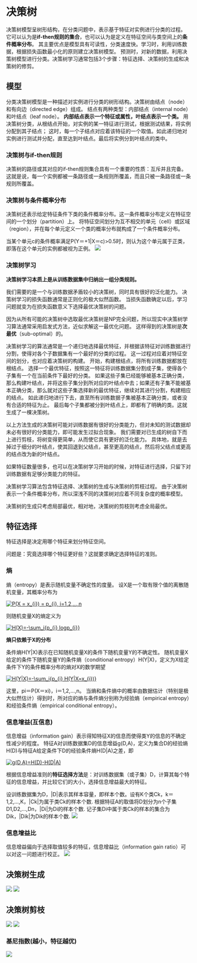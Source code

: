 # 决策树

决策树模型呈树形结构，在分类问题中，表示基于特征对实例进行分类的过程。
它可以认为是**if-then规则的集合**，也可以认为是定义在特征空间与类空间上的**条件概率分布**。
其主要优点是模型具有可读性，分类速度快。学习时，利用训练数据，根据损失函数最小化的原则建立决策树模型。
预测时，对新的数据，利用决策树模型进行分类。决策树学习通常包括3个步骤：特征选择、决策树的生成和决策树的修剪。

## 模型
分类决策树模型是一种描述对实例进行分类的树形结构。决策树由结点（node）和有向边（directed edge）组成。
结点有两种类型：内部结点（internal node）和叶结点（leaf node）。
**内部结点表示一个特征或属性，叶结点表示一个类。**
用决策树分类，从根结点开始，对实例的某一特征进行测试，根据测试结果，将实例分配到其子结点；
这时，每一个子结点对应着该特征的一个取值。如此递归地对实例进行测试并分配，直至达到叶结点。最后将实例分到叶结点的类中。

### 决策树与if-then规则
决策树的路径或其对应的if-then规则集合具有一个重要的性质：互斥并且完备。
这就是说，每一个实例都被一条路径或一条规则所覆盖，而且只被一条路径或一条规则所覆盖。

### 决策树与条件概率分布
决策树还表示给定特征条件下类的条件概率分布。这一条件概率分布定义在特征空间的一个划分（partition）上。
将特征空间划分为互不相交的单元（cell）或区域（region），并在每个单元定义一个类的概率分布就构成了一个条件概率分布。

当某个单元c的条件概率满足P(Y＝+1|X＝c)>0.5时，则认为这个单元属于正类，即落在这个单元的实例都被视为正例。
![](../img/jcsmx.png)

### 决策树学习

**决策树学习本质上是从训练数据集中归纳出一组分类规则。**

我们需要的是一个与训练数据矛盾较小的决策树，同时具有很好的泛化能力。
决策树学习的损失函数通常是正则化的极大似然函数。
当损失函数确定以后，学习问题就变为在损失函数意义下选择最优决策树的问题。

因为从所有可能的决策树中选取最优决策树是NP完全问题，所以现实中决策树学习算法通常采用启发式方法，近似求解这一最优化问题。
这样得到的决策树是**次最优**（sub-optimal）的。

决策树学习的算法通常是一个递归地选择最优特征，并根据该特征对训练数据进行分割，使得对各个子数据集有一个最好的分类的过程。
这一过程对应着对特征空间的划分，也对应着决策树的构建。
开始，构建根结点，将所有训练数据都放在根结点。
选择一个最优特征，按照这一特征将训练数据集分割成子集，使得各个子集有一个在当前条件下最好的分类。
如果这些子集已经能够被基本正确分类，那么构建叶结点，并将这些子集分到所对应的叶结点中去；如果还有子集不能被基本正确分类，那么就对这些子集选择新的最优特征，继续对其进行分割，构建相应的结点。
如此递归地进行下去，直至所有训练数据子集被基本正确分类，或者没有合适的特征为止。
最后每个子集都被分到叶结点上，即都有了明确的类。这就生成了一棵决策树。

以上方法生成的决策树可能对训练数据有很好的分类能力，但对未知的测试数据却未必有很好的分类能力，即可能发生过拟合现象。
我们需要对已生成的树自下而上进行剪枝，将树变得更简单，从而使它具有更好的泛化能力。
具体地，就是去掉过于细分的叶结点，使其回退到父结点，甚至更高的结点，然后将父结点或更高的结点改为新的叶结点。

如果特征数量很多，也可以在决策树学习开始的时候，对特征进行选择，只留下对训练数据有足够分类能力的特征。

决策树学习算法包含特征选择、决策树的生成与决策树的剪枝过程。
由于决策树表示一个条件概率分布，所以深浅不同的决策树对应着不同复杂度的概率模型。

决策树的生成只考虑局部最优，相对地，决策树的剪枝则考虑全局最优。

## 特征选择
特征选择是决定用哪个特征来划分特征空间。

问题是：究竟选择哪个特征更好些？这就要求确定选择特征的准则。


### 熵
熵（entropy）是表示随机变量不确定性的度量。
设X是一个取有限个值的离散随机变量，其概率分布为

<a href="https://www.codecogs.com/eqnedit.php?latex=P(X&space;=&space;x_{i})&space;=&space;p_{i},&space;i=1,2,...,n" target="_blank"><img src="https://latex.codecogs.com/gif.latex?P(X&space;=&space;x_{i})&space;=&space;p_{i},&space;i=1,2,...,n" title="P(X = x_{i}) = p_{i}, i=1,2,...,n" /></a>

则随机变量X的熵定义为

<a href="https://www.codecogs.com/eqnedit.php?latex=H(X)=-\sum_i{p_{i}&space;logp_{i}}" target="_blank"><img src="https://latex.codecogs.com/gif.latex?H(X)=-\sum_i{p_{i}&space;logp_{i}}" title="H(X)=-\sum_i{p_{i} logp_{i}}" /></a>

**熵只依赖于X的分布**

条件熵H(Y|X)表示在已知随机变量X的条件下随机变量Y的不确定性。
随机变量X给定的条件下随机变量Y的条件熵（conditional entropy）H(Y|X)，定义为X给定条件下Y的条件概率分布的熵对X的数学期望

<a href="https://www.codecogs.com/eqnedit.php?latex=H(Y|X)=-\sum_i{p_{i}&space;H(Y|X=x_{i})}" target="_blank"><img src="https://latex.codecogs.com/gif.latex?H(Y|X)=-\sum_i{p_{i}&space;H(Y|X=x_{i})}" title="H(Y|X)=-\sum_i{p_{i} H(Y|X=x_{i})}" /></a>

这里，pi＝P(X＝xi)，i＝1,2,…,n。
当熵和条件熵中的概率由数据估计（特别是极大似然估计）得到时，所对应的熵与条件熵分别称为经验熵（empirical entropy）和经验条件熵（empirical conditional entropy）。

### 信息增益(互信息)
信息增益（information gain）表示得知特征X的信息而使得类Y的信息的不确定性减少的程度。
特征A对训练数据集D的信息增益g(D,A)，定义为集合D的经验熵H(D)与特征A给定条件下D的经验条件熵H(D|A)之差，即

<a href="https://www.codecogs.com/eqnedit.php?latex=g(D,A)=H(D)-H(D|A)" target="_blank"><img src="https://latex.codecogs.com/gif.latex?g(D,A)=H(D)-H(D|A)" title="g(D,A)=H(D)-H(D|A)" /></a>

根据信息增益准则的**特征选择方法**是：对训练数据集（或子集）D，计算其每个特征的信息增益，并比较它们的大小，选择信息增益最大的特征。

设训练数据集为D，|D|表示其样本容量，即样本个数。设有K个类Ck，k＝1,2,…,K，|Ck|为属于类Ck的样本个数.
根据特征A的取值将D划分为n个子集D1,D2,…,Dn，|Di|为Di的样本个数.
记子集Di中属于类Ck的样本的集合为Dik，|Dik|为Dik的样本个数.
![](../img/xxzysf.png)

### 信息增益比
信息增益偏向于选择取值较多的特征，信息增益比（information gain ratio）可以对这一问题进行校正。
![](../img/xxzyb.png)

## 决策树生成

![](../img/id3.png)
![](../img/c45.png)

## 决策树剪枝
![](../img/jcssshs.png)
![](../img/jzsf.png)

### 基尼指数(越小，特征越优)
![](../img/jnzs.png)





